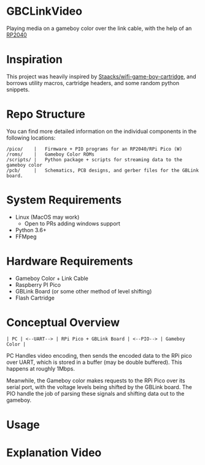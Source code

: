 # GBCLinkVideo

Playing media on a gameboy color over the link cable, with the help of an [RP2040](https://www.raspberrypi.com/products/rp2040/)

# Inspiration

This project was heavily inspired by [Staacks/wifi-game-boy-cartridge](https://github.com/Staacks/wifi-game-boy-cartridge), and
borrows utility macros, cartridge headers, and some random python snippets.

# Repo Structure

You can find more detailed information on the individual components in the following locations:

```
/pico/    |   Firmware + PIO programs for an RP2040/RPi Pico (W)
/roms/    |   Gameboy Color ROMs
/scripts/ |   Python package + scripts for streaming data to the gameboy color 
/pcb/     |   Schematics, PCB designs, and gerber files for the GBLink board.
```

# System Requirements
- Linux (MacOS may work)
  - Open to PRs adding windows support
- Python 3.6+
- FFMpeg

# Hardware Requirements
- Gameboy Color + Link Cable
- Raspberry PI Pico
- GBLink Board (or some other method of level shifting)
- Flash Cartridge

# Conceptual Overview

```
| PC | <--UART--> | RPi Pico + GBLink Board | <--PIO--> | Gameboy Color | 
```

PC Handles video encoding, then sends the encoded data to the RPi pico over UART, which is stored in a buffer (may be double buffered). 
This happens at roughly 1Mbps.

Meanwhile, the Gameboy color makes requests to the RPi Pico over its serial port, with the voltage levels being shifted by the GBLink board.
The PIO handle the job of parsing these signals and shifting data out to the gameboy.

# Usage

# Explanation Video
